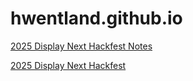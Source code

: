 # hwentland.github.io

[2025 Display Next Hackfest Notes](work/2025hackfest-notes.md)

[2025 Display Next Hackfest](work/2025hackfest.md)

